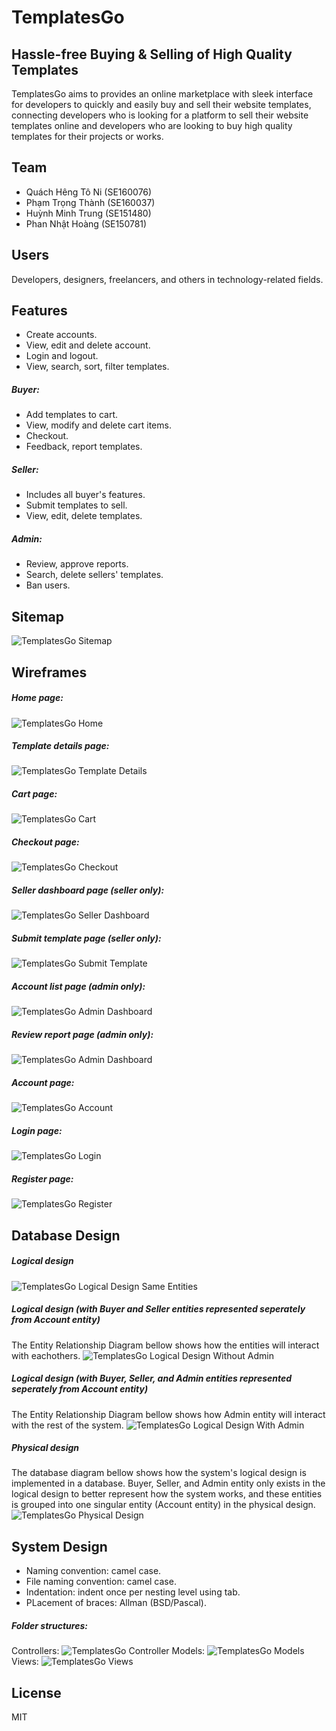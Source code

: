 # **TemplatesGo**
## Hassle-free Buying & Selling of High Quality Templates
TemplatesGo aims to provides an online marketplace with sleek interface for developers to quickly and easily buy and sell their website templates, connecting developers who is looking for a platform to sell their website templates online and developers who are looking to buy high quality templates for their projects or works.

## Team
- Quách Hêng Tô Ni (SE160076)
- Phạm Trọng Thành (SE160037)
- Huỳnh Minh Trung (SE151480)
- Phan Nhật Hoàng (SE150781)

## Users
Developers, designers, freelancers, and others in technology-related fields.

## Features
- Create accounts.
- View, edit and delete account.
- Login and logout.
- View, search, sort, filter templates.
##### Buyer:
- Add templates to cart.
- View, modify and delete cart items.
- Checkout.
- Feedback, report templates.
##### Seller:
- Includes all buyer's features.
- Submit templates to sell.
- View, edit, delete templates.
##### Admin:
- Review, approve reports.
- Search, delete sellers' templates.
- Ban users.

## Sitemap
![TemplatesGo Sitemap](/assets/sitemap/TemplatesGo_Sitemap.png)

## Wireframes

##### Home page:
![TemplatesGo Home](/assets/wireframes/TemplatesGo_Home.png)

##### Template details page:
![TemplatesGo Template Details](/assets/wireframes/TemplatesGo_TemplateDetails.jpg)

##### Cart page:
![TemplatesGo Cart](/assets/wireframes/TemplatesGo_Cart.png)

##### Checkout page:
![TemplatesGo Checkout](/assets/wireframes/TemplatesGo_Checkout.png)

##### Seller dashboard page (seller only):
![TemplatesGo Seller Dashboard](/assets/wireframes/TemplatesGo_SellerDashboard.jpg)

##### Submit template page (seller only):
![TemplatesGo Submit Template](/assets/wireframes/TemplatesGo_SubmitTemplate.png)

##### Account list page (admin only):
![TemplatesGo Admin Dashboard](/assets/wireframes/TemplatesGo_AccountList.jpg)

##### Review report page (admin only):
![TemplatesGo Admin Dashboard](/assets/wireframes/TemplatesGo_ReviewReport.jpg)

##### Account page:
![TemplatesGo Account](/assets/wireframes/TemplatesGo_Account.png)

##### Login page:
![TemplatesGo Login](/assets/wireframes/TemplatesGo_Login.jpg)

##### Register page:
![TemplatesGo Register](/assets/wireframes/TemplatesGo_Register.png)

## Database Design

##### Logical design
![TemplatesGo Logical Design Same Entities](/assets/database-designs/TemplatesGo_LogicalDesignSameEntities.png)

##### Logical design (with Buyer and Seller entities represented seperately from Account entity)
The Entity Relationship Diagram bellow shows how the entities will interact with eachothers.
![TemplatesGo Logical Design Without Admin](/assets/database-designs/TemplatesGo_LogicalDesignWithoutAdmin.jpg)

##### Logical design (with Buyer, Seller, and Admin entities represented seperately from Account entity)
The Entity Relationship Diagram bellow shows how Admin entity will interact with the rest of the system.
![TemplatesGo Logical Design With Admin](/assets/database-designs/TemplatesGo_LogicalDesignWithAdmin.jpg)

##### Physical design
The database diagram bellow shows how the system's logical design is implemented in a database. Buyer, Seller, and Admin entity only exists in the logical design to better represent how the system works, and these entities is grouped into one singular entity (Account entity) in the physical design.
![TemplatesGo Physical Design](/assets/database-designs/TemplatesGo_PhysicalDesign.jpg)

## System Design
- Naming convention: camel case.
- File naming convention: camel case.
- Indentation: indent once per nesting level using tab.
- PLacement of braces: Allman (BSD/Pascal).

##### Folder structures:
Controllers:
![TemplatesGo Controller](/assets/screenshots/TemplatesGo_Controllers.png)
Models:
![TemplatesGo Models](/assets/screenshots/TemplatesGo_Models.png)
Views:
![TemplatesGo Views](/assets/screenshots/TemplatesGo_Views.png)


## License
MIT